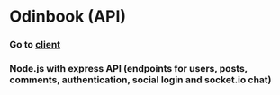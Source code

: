 # Odinbook (API)

### Go to [client](https://github.com/gizinski-jacek/odinbook-api/)

### Node.js with express API (endpoints for users, posts, comments, authentication, social login and socket.io chat)
